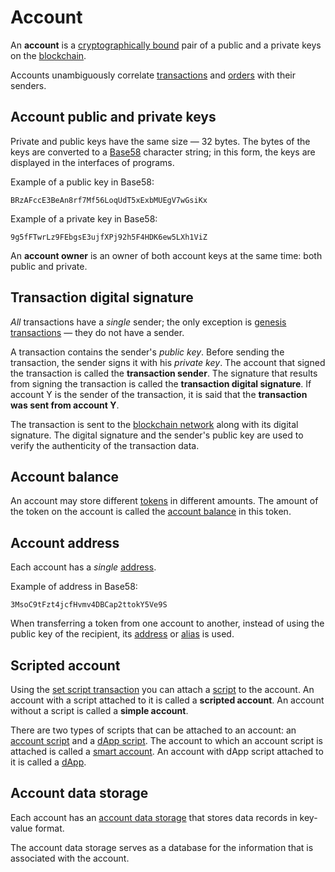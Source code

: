 # Account

An **account** is a [cryptographically bound](https://en.wikipedia.org/wiki/Public-key_cryptography) pair of a public and a private keys on the [blockchain](/blockchain/blockchain.md).

Accounts unambiguously correlate [transactions](/blockchain/transaction.md) and [orders](/ride/structures/common-structures/order.md) with their senders.

## Account public and private keys

Private and public keys have the same size — 32 bytes. The bytes of the keys are converted to a [Base58](https://en.wikipedia.org/wiki/Base58) character string; in this form, the keys are displayed in the interfaces of programs.

Example of a public key in Base58:

```
BRzAFccE3BeAn8rf7Mf56LoqUdT5xExbMUEgV7wGsiKx
```

Example of a private key in Base58:

```
9g5fFTwrLz9FEbgsE3ujfXPj92h5F4HDK6ew5LXh1ViZ
```

An **account owner** is an owner of both account keys at the same time: both public and private.

## Transaction digital signature

_All_ transactions have a _single_ sender; the only exception is [genesis transactions](/blockchain/transaction-type/genesis-transaction.md) — they do not have a sender.

A transaction contains the sender's _public key_. Before sending the transaction, the sender signs it with his _private key_. The account that signed the transaction is called the **transaction sender**. The signature that results from signing the transaction is called the **transaction digital signature**. If account Y is the sender of the transaction, it is said that the **transaction was sent from account Y**.

The transaction is sent to the [blockchain network](/blockchain/blockchain-network.md) along with its digital signature. The digital signature and the sender's public key are used to verify the authenticity of the transaction data.

## Account balance

An account may store different [tokens](/blockchain/token.md) in different amounts. The amount of the token on the account is called the [account balance](/blockchain/account/account-balance.md) in this token.

## Account address

Each account has a _single_ [address](/blockchain/address.md).

Example of address in Base58:

```
3MsoC9tFzt4jcfHvmv4DBCap2ttokY5Ve9S
```

When transferring a token from one account to another, instead of using the public key of the recipient, its [address](/blockchain/address.md) or [alias](/blockchain/alias.md) is used.

## Scripted account

Using the [set script transaction](/blockchain/transaction-type/set-script-transaction.md) you can attach a [script](/ride/script.md) to the account. An account with a script attached to it is called a **scripted account**. An account without a script is called a **simple account**.

There are two types of scripts that can be attached to an account: an [account script](/ride/script/script-types/account-script.md) and a [dApp script](/ride/script/script-types/dapp-script.md). The account to which an account script is attached is called a [smart account](/blockchain/account/smart-account.md). An account with dApp script attached to it is called a [dApp](/blockchain/account/dapp.md).

## Account data storage

Each account has an [account data storage](/blockchain/account/account-data-storage.md) that stores data records in key-value format.

The account data storage serves as a database for the information that is associated with the account.
